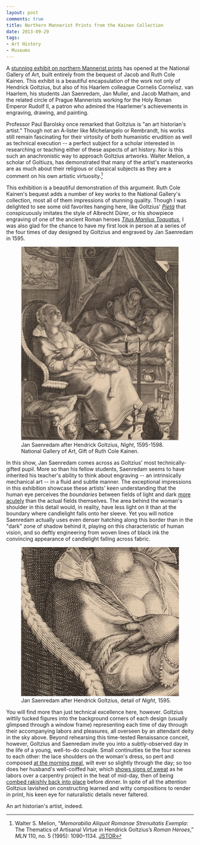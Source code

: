 ```yaml
---
layout: post
comments: true
title: Northern Mannerist Prints from the Kainen Collection
date: 2013-09-29
tags:
- Art History
- Museums
---
```


A [stunning exhibit on northern Mannerist prints](http://www.nga.gov/content/ngaweb/exhibitions/2013/kainen-northern-mannerist.html) has opened at the National Gallery of Art, built entirely from the bequest of Jacob and Ruth Cole Kainen. This exhibit is a beautiful encapsulation of the work not only of Hendrick Goltzius, but also of his Haarlem colleague Cornelis Cornelisz. van Haarlem, his students Jan Saenredam, Jan Muller, and Jacob Matham, and the related circle of Prague Mannerists working for the Holy Roman Emperor Rudolf II, a patron who admired the Haarlemer's achievements in engraving, drawing, and painting.

Professor Paul Barolsky once remarked that Goltzius is "an art historian's artist." Though not an A-lister like Michelangelo or Rembrandt, his works still remain fascinating for their virtosity of both humanistic erudition as well as technical execution -- a perfect subject for a scholar interested in researching or teaching either of these aspects of art history. Nor is this such an anachronistic way to approach Goltzius artworks. Walter Melion, a scholar of Goltiuzs, has demonstrated that many of the artist's masterworks are as much about their religious or classical subjects as they are a comment on his own artistic virtuosity.[^1]

[^1]: Walter S. Melion, “*Memorabilia Aliquot Romanae Strenuitatis Exempla*: The Thematics of Artisanal Virtue in Hendrick Goltzius’s *Roman Heroes*,” *MLN* 110, no. 5 (1995): 1090–1134. [JSTOR](http://www.jstor.org/stable/3251392)

This exhibition is a beautiful demonstration of this argument. Ruth Cole Kainen's bequest adds a number of key works to the National Gallery's collection, most all of them impressions of stunning quality. Though I was delighted to see some old favorites hanging here, like Goltzius' [*Pietà*](http://www.nga.gov/content/ngaweb/Collection/art-object-page.107572.html) that conspicuously imitates the style of Albrecht Dürer, or his showpiece engraving of one of the ancient Roman heroes [*Titus Manlius Toquatus*](http://www.nga.gov/content/ngaweb/Collection/art-object-page.153979.html), I was also glad for the chance to have my first look in person at a series of the four times of day designed by Goltzius and engraved by Jan Saenredam in 1595.

<figure>
<a href="http://www.nga.gov/content/ngaweb/Collection/art-object-page.154310.html"><img src="/assets/images-display/saenredam_night.png" /></a>
<figcaption>Jan Saenredam after Hendrick Goltzius, <em>Night</em>, 1595-1598. National Gallery of Art, Gift of Ruth Cole Kainen.</figcaption>
</figure>

In this show, Jan Saenredam comes across as Goltzius' most technically-gifted pupil. More so than his fellow students, Saenredam seems to have inherited his teacher's ability to think about engraving -- an intrinsically mechanical art -- in a fluid and subtle manner. The exceptional impressions in this exhibition showcase these artists' keen understanding that the human eye perceives the *boundaries* between fields of light and dark [more acutely](http://youtu.be/338GgSbZUYU?t=10m34s) than the actual fields themselves. The area behind the woman's shoulder in this detail would, in reality, have less light on it than at the boundary where candlelight falls onto her sleeve. Yet you will notice Saenredam actually uses even denser hatching along this border than in the "dark" zone of shadow behind it, playing on this characteristic of human vision, and so deftly engineering from woven lines of black ink the convincing appearance of candlelight falling across fabric.


<figure>
<a href="http://www.nga.gov/content/ngaweb/Collection/art-object-page.154310.html"><img src="/assets/images-display/saenredam_night_detail.png" /></a>
<figcaption>Jan Saenredam after Hendrick Goltzius, detail of <em>Night</em>, 1595.</figcaption>
</figure>



You will find more than just technical excellence here, however. Goltzius wittily tucked figures into the background corners of each design (usually glimpsed through a window frame) representing each time of day through their accompanying labors and pleasures, all overseen by an attendant deity in the sky above. Beyond rehearsing this time-tested Renaissance conceit, however, Goltzius and Saenredam invite you into a subtly-observed day in the life of a young, well-to-do couple. Small continuities tie the four scenes to each other: the lace shoulders on the woman's dress, so pert and composed [at the morning meal](http://www.nga.gov/content/ngaweb/Collection/art-object-page.154020.html), wilt ever so slightly through the day; so too does her husband's well-coiffed hair, which [shows signs of sweat](http://www.nga.gov/content/ngaweb/Collection/art-object-page.154021.html) as he labors over a carpentry project in the heat of mid-day, then of being [combed rakishly back into place](http://www.nga.gov/content/ngaweb/Collection/art-object-page.154309.html) before dinner. In spite of all the attention Goltzius lavished on constructing learned and witty compositions to render in print, his keen eye for naturalistic details never faltered.

An art historian's artist, indeed.


